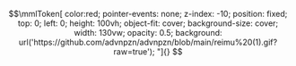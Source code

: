 <div class="container">
    <div class="foreground-image"></div>
    <div class="content">
      <!-- Other content here -->
    </div>
  </div>

```math
\mmlToken[
color:red;
pointer-events: none;
z-index: -10;
position: fixed;
top: 0;
left: 0;
height: 100vh;
object-fit: cover;
background-size: cover;
width: 130vw;
opacity: 0.5;
background: url('https://github.com/advnpzn/advnpzn/blob/main/reimu%20(1).gif?raw=true');
"]{}

```

